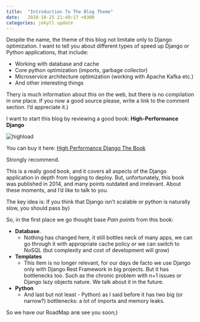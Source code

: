 ```yaml
---
title:  "Introduction To The Blog Theme"
date:   2020-10-25 21:49:17 +0300
categories: jekyll update
---
```

Despite the name, the theme of this blog not limitate only to Django optimization. I want to tell you about different types of speed up Django or Python applications, that include:
* Working with database and cache
* Core python optimization (imports, garbage collector)
* Microservice architecture optimization (working with Apache Kafka etc.)
* And other interesting things


Therу is much information about this on the web, but there is no compilation in one place. If you now a good source please, write a link to the comment section. I’d appreciate it.)


I want to start this blog by reviewing a good book: **High-Performance Django**

![highload](/assets/img/highload.png)

You can buy it here: [High Performance Django The Book](https://highperformancedjango.com)

Strongly recommend.


This is a really good book, and it covers all aspects of the Django application in depth from logging to deploy. But, unfortunately, this book was published in 2014, and many points outdated and irrelevant. About these moments, and I’d like to talk to you.


The key idea is: If you think that Django isn’t scalable or python is naturally slow, you should pass by)


So, in the first place we go thought base *Pain points* from this book:
* **Database**. 
	* Nothing has changed here, it still bottles neck of many apps, we can go through it with appropriate cache policy or we can switch to NoSQL (but complexity and cost of development will grow)
* **Templates**
	* This item is no longer relevant, for our days de facto we use Django only with Django Rest Framework in big projects. But it has bottlenecks too. Such as the chronic problem with n+1 issues or Django lazy objects nature. We talk about it in the future.
* **Python**
	* And last but not least - Python) as I said before it has two big (or narrow?) bottlenecks: a lot of imports and memory leaks.


So we have our RoadMap anв see you soon;)
